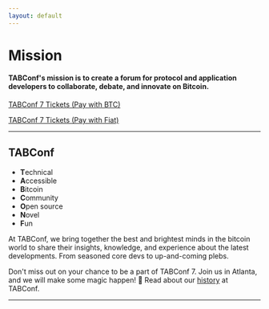```yaml
---
layout: default
---
```


# Mission

#### TABConf's mission is to create a forum for protocol and application developers to collaborate, debate, and innovate on Bitcoin.

<a target="_blank" href="https://checkout.opennode.com/p/3dbad724-90f5-4616-93bc-a9907d5dd831" class="button button1 button4">TABConf 7 Tickets (Pay with BTC)</a>

<a target="_blank" href="https://buy.stripe.com/eVa9Cf3UTfaXcE06ox" class="button button1 button3">TABConf 7 Tickets (Pay with Fiat)</a>

***

## TABConf 
- **T**echnical
- **A**ccessible 
- **B**itcoin
- **C**ommunity
- **O**pen source
- **N**ovel
- **F**un

At TABConf, we bring together the best and brightest minds in the bitcoin world to share their insights, knowledge, and experience about the latest developments. From seasoned core devs to up-and-coming plebs.

Don't miss out on your chance to be a part of TABConf 7. Join us in Atlanta, and we will make some magic happen! 🤘
Read about our [history](./history.md) at TABConf. 

*** 

<!--- <a><img src="assets/img/nogood/NoGood_TABConf6_HR_web.png"></a> -->
